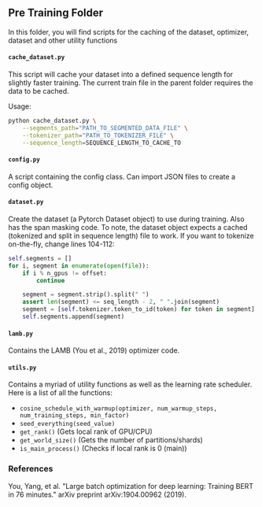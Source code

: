 ## Pre Training Folder

In this folder, you will find scripts for the caching of the dataset, optimizer, dataset and other utility functions

#### `cache_dataset.py`

This script will cache your dataset into a defined sequence length for slightly faster training. The current train file in the parent folder requires the data to be cached.

Usage:

```bash
python cache_dataset.py \
    --segments_path="PATH_TO_SEGMENTED_DATA_FILE" \
    --tokenizer_path="PATH_TO_TOKENIZER_FILE" \
    --sequence_length=SEQUENCE_LENGTH_TO_CACHE_TO
```

#### `config.py`

A script containing the config class. Can import JSON files to create a config object.

#### `dataset.py`

Create the dataset (a Pytorch Dataset object) to use during training. Also has the span masking code. To note, the dataset object expects a cached (tokenized and split in sequence length) file to work. If you want to tokenize on-the-fly, change lines 104-112:

```python
self.segments = []
for i, segment in enumerate(open(file)):
    if i % n_gpus != offset:
        continue

    segment = segment.strip().split(" ")
    assert len(segment) <= seq_length - 2, " ".join(segment)
    segment = [self.tokenizer.token_to_id(token) for token in segment]
    self.segments.append(segment)
```

#### `lamb.py`

Contains the LAMB (You et al., 2019) optimizer code.

#### `utils.py`

Contains a myriad of utility functions as well as the learning rate scheduler. Here is a list of all the functions:

 - `cosine_schedule_with_warmup(optimizer, num_warmup_steps, num_training_steps, min_factor)`
 - `seed_everything(seed_value)`
 - `get_rank()` (Gets local rank of GPU/CPU)
 - `get_world_size()` (Gets the number of partitions/shards)
 - `is_main_process()` (Checks if local rank is 0 (main))

### References

You, Yang, et al. "Large batch optimization for deep learning: Training BERT in 76 minutes." arXiv preprint arXiv:1904.00962 (2019).

